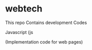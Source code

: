 # webtech
 This repo Contains development Codes


Javascript (js


(Implementation code for web pages)
